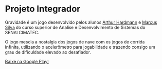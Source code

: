 # Projeto Integrador

Gravidade é um jogo desenvolvido pelos alunos [Arthur Hardmann](https://github.com/ahardmann) e [Marcus Silva](https://github.com/mvfsilva) do curso superior de Analise e Desenvolvimento de Sistemas do SENAI CIMATEC.

O jogo mescla a nostalgia dos jogos de nave com os jogos de corrida infinita, utilizando o acelerômetro para jogabilidade e trazendo consigo um grau de dificuldade elevado ao desafiador.

[Baixe na Google Play!](https://play.google.com/store/apps/details?id=br.com.projetointegrador.gravidade.gravidade)
